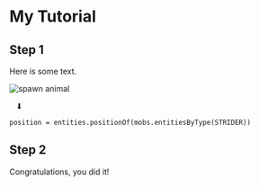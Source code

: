 # My Tutorial

## Step 1

Here is some text.

![spawn animal](/static/spawn.png)

&nbsp;&nbsp;&nbsp;⬇
```blocks
position = entities.positionOf(mobs.entitiesByType(STRIDER))
```

## Step 2

Congratulations, you did it!